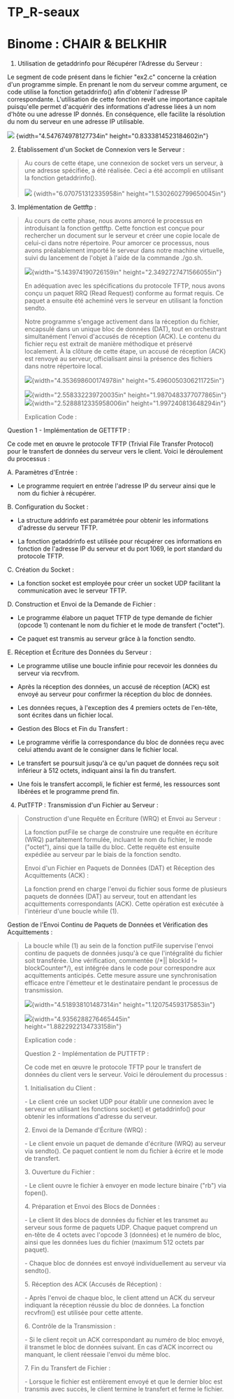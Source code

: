 # TP_R-seaux
# Binome : CHAIR & BELKHIR

1.  Utilisation de getaddrinfo pour Récupérer l\'Adresse du Serveur :

Le segment de code présent dans le fichier \"ex2.c\" concerne la
création d\'un programme simple. En prenant le nom du serveur comme
argument, ce code utilise la fonction getaddrinfo() afin d\'obtenir
l\'adresse IP correspondante. L\'utilisation de cette fonction revêt une
importance capitale puisqu\'elle permet d\'acquérir des informations
d\'adresse liées à un nom d\'hôte ou une adresse IP donnés. En
conséquence, elle facilite la résolution du nom du serveur en une
adresse IP utilisable.

![](vertopal_89c8a71fa7fa42ecbaba98c00c075c87/media/image1.png)
{width="4.547674978127734in" height="0.8333814523184602in"}

2.  Établissement d\'un Socket de Connexion vers le Serveur :

> Au cours de cette étape, une connexion de socket vers un serveur, à
> une adresse spécifiée, a été réalisée. Ceci a été accompli en
> utilisant la fonction getaddrinfo().\
> \
> ![](vertopal_89c8a71fa7fa42ecbaba98c00c075c87/media/image2.png)
> {width="6.070751312335958in" height="1.5302602799650045in"}

3.  Implémentation de Gettftp :

> Au cours de cette phase, nous avons amorcé le processus en
> introduisant la fonction gettftp. Cette fonction est conçue pour
> rechercher un document sur le serveur et créer une copie locale de
> celui-ci dans notre répertoire. Pour amorcer ce processus, nous avons
> préalablement importé le serveur dans notre machine virtuelle, suivi
> du lancement de l\'objet à l\'aide de la commande ./go.sh.
>
> ![](vertopal_89c8a71fa7fa42ecbaba98c00c075c87/media/image3.png){width="5.143974190726159in"
> height="2.3492727471566055in"}
>
> En adéquation avec les spécifications du protocole TFTP, nous avons
> conçu un paquet RRQ (Read Request) conforme au format requis. Ce
> paquet a ensuite été acheminé vers le serveur en utilisant la fonction
> sendto.
>
> Notre programme s\'engage activement dans la réception du fichier,
> encapsulé dans un unique bloc de données (DAT), tout en orchestrant
> simultanément l\'envoi d\'accusés de réception (ACK). Le contenu du
> fichier reçu est extrait de manière méthodique et préservé localement.
> À la clôture de cette étape, un accusé de réception (ACK) est renvoyé
> au serveur, officialisant ainsi la présence des fichiers dans notre
> répertoire local.
>
> ![](vertopal_89c8a71fa7fa42ecbaba98c00c075c87/media/image4.png){width="4.353698600174978in"
> height="5.4960050306211725in"}
>
> ![](vertopal_89c8a71fa7fa42ecbaba98c00c075c87/media/image5.png){width="2.558332239720035in"
> height="1.9870483377077865in"}![](vertopal_89c8a71fa7fa42ecbaba98c00c075c87/media/image6.png){width="2.5288812335958006in"
> height="1.997240813648294in"}
>
> Explication Code :

Question 1 - Implémentation de GETTFTP :

Ce code met en œuvre le protocole TFTP (Trivial File Transfer Protocol)
pour le transfert de données du serveur vers le client. Voici le
déroulement du processus :

A.  Paramètres d\'Entrée :

-   Le programme requiert en entrée l\'adresse IP du serveur ainsi que
    le nom du fichier à récupérer.

B.  Configuration du Socket :

-   La structure addrinfo est paramétrée pour obtenir les informations
    d\'adresse du serveur TFTP.

-   La fonction getaddrinfo est utilisée pour récupérer ces informations
    en fonction de l\'adresse IP du serveur et du port 1069, le port
    standard du protocole TFTP.

C.  Création du Socket :

-   La fonction socket est employée pour créer un socket UDP facilitant
    la communication avec le serveur TFTP.

D.  Construction et Envoi de la Demande de Fichier :

-   Le programme élabore un paquet TFTP de type demande de fichier
    (opcode 1) contenant le nom du fichier et le mode de transfert
    (\"octet\").

-   Ce paquet est transmis au serveur grâce à la fonction sendto.

E.  Réception et Écriture des Données du Serveur :

-   Le programme utilise une boucle infinie pour recevoir les données du
    serveur via recvfrom.

-   Après la réception des données, un accusé de réception (ACK) est
    envoyé au serveur pour confirmer la réception du bloc de données.

-   Les données reçues, à l\'exception des 4 premiers octets de
    l\'en-tête, sont écrites dans un fichier local.

-   Gestion des Blocs et Fin du Transfert :

-   Le programme vérifie la correspondance du bloc de données reçu avec
    celui attendu avant de le consigner dans le fichier local.

-   Le transfert se poursuit jusqu\'à ce qu\'un paquet de données reçu
    soit inférieur à 512 octets, indiquant ainsi la fin du transfert.

-   Une fois le transfert accompli, le fichier est fermé, les ressources
    sont libérées et le programme prend fin.

4.  PutTFTP : Transmission d\'un Fichier au Serveur :

> Construction d\'une Requête en Écriture (WRQ) et Envoi au Serveur :
>
> La fonction putFile se charge de construire une requête en écriture
> (WRQ) parfaitement formulée, incluant le nom du fichier, le mode
> (\"octet\"), ainsi que la taille du bloc. Cette requête est ensuite
> expédiée au serveur par le biais de la fonction sendto.
>
> Envoi d\'un Fichier en Paquets de Données (DAT) et Réception des
> Acquittements (ACK) :
>
> La fonction prend en charge l\'envoi du fichier sous forme de
> plusieurs paquets de données (DAT) au serveur, tout en attendant les
> acquittements correspondants (ACK). Cette opération est exécutée à
> l\'intérieur d\'une boucle while (1).

Gestion de l\'Envoi Continu de Paquets de Données et Vérification des
Acquittements :

> La boucle while (1) au sein de la fonction putFile supervise l\'envoi
> continu de paquets de données jusqu\'à ce que l\'intégralité du
> fichier soit transférée. Une vérification, commentée (/\*\|\| blockId
> != blockCounter\*/), est intégrée dans le code pour correspondre aux
> acquittements anticipés. Cette mesure assure une synchronisation
> efficace entre l\'émetteur et le destinataire pendant le processus de
> transmission.
>
> ![](vertopal_89c8a71fa7fa42ecbaba98c00c075c87/media/image7.png){width="4.518938101487314in"
> height="1.120754593175853in"}
>
> ![](vertopal_89c8a71fa7fa42ecbaba98c00c075c87/media/image8.png){width="4.9356288276465445in"
> height="1.8822922134733158in"}
>
> Explication code :
>
> Question 2 - Implémentation de PUTTFTP :
>
> Ce code met en œuvre le protocole TFTP pour le transfert de données du
> client vers le serveur. Voici le déroulement du processus :
>
> 1\. Initialisation du Client :
>
> \- Le client crée un socket UDP pour établir une connexion avec le
> serveur en utilisant les fonctions socket() et getaddrinfo() pour
> obtenir les informations d\'adresse du serveur.
>
> 2\. Envoi de la Demande d\'Écriture (WRQ) :
>
> \- Le client envoie un paquet de demande d\'écriture (WRQ) au serveur
> via sendto(). Ce paquet contient le nom du fichier à écrire et le mode
> de transfert.
>
> 3\. Ouverture du Fichier :
>
> \- Le client ouvre le fichier à envoyer en mode lecture binaire
> (\"rb\") via fopen().
>
> 4\. Préparation et Envoi des Blocs de Données :
>
> \- Le client lit des blocs de données du fichier et les transmet au
> serveur sous forme de paquets UDP. Chaque paquet comprend un en-tête
> de 4 octets avec l\'opcode 3 (données) et le numéro de bloc, ainsi que
> les données lues du fichier (maximum 512 octets par paquet).
>
> \- Chaque bloc de données est envoyé individuellement au serveur via
> sendto().
>
> 5\. Réception des ACK (Accusés de Réception) :
>
> \- Après l\'envoi de chaque bloc, le client attend un ACK du serveur
> indiquant la réception réussie du bloc de données. La fonction
> recvfrom() est utilisée pour cette attente.
>
> 6\. Contrôle de la Transmission :
>
> \- Si le client reçoit un ACK correspondant au numéro de bloc envoyé,
> il transmet le bloc de données suivant. En cas d\'ACK incorrect ou
> manquant, le client réessaie l\'envoi du même bloc.
>
> 7\. Fin du Transfert de Fichier :
>
> \- Lorsque le fichier est entièrement envoyé et que le dernier bloc
> est transmis avec succès, le client termine le transfert et ferme le
> fichier.
